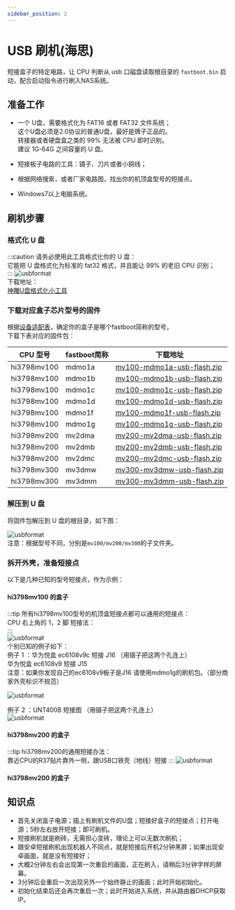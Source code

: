```yaml
---
sidebar_position: 2
---
```


# USB 刷机(海思)

短接盒子的特定电路，让 CPU 判断从 usb 口磁盘读取根目录的 ```fastboot.bin``` 启动，配合启动指令进行刷入NAS系统。

##  准备工作

- 一个 U盘，需要格式化为 FAT16 或者 FAT32 文件系统；  
这个U盘必须是2.0协议的普通U盘，最好是牌子正品的。  
转接器或者硬盘盒之类的 99% 无法被 CPU 即时识别。  
建议 1G-64G 之间容量的 U 盘。  

- 短接板子电路的工具：镊子、刀片或者小铜线；  
- 根据网络搜索，或者厂家电路图，找出你的机顶盒型号的短接点。
- Windows7以上电脑系统。  

##  刷机步骤

### 格式化 U 盘

:::caution
请务必使用此工具格式化你的 U 盘：  
它能把 U 盘格式化为标准的 fat32 格式，并且能让 99% 的老旧 CPU 识别；  
:::
![usbformat](pic/usb.png)  
下载地址：  
[神雕U盘格式化小工具](https://www.ecoo.top/update/soft_init/USBFormat.exe)  

### 下载对应盒子芯片型号的固件
根据[设备适配表](/devices/)，确定你的盒子是哪个fastboot简称的型号，  
下载下表对应的固件包：  

| CPU 型号            | fastboot简称        | 下载地址 |  
| ------------------ | --------------------- | ----------------- |  
| hi3798mv100 | mdmo1a | [mv100-mdmo1a-usb-flash.zip](https://node2.histb.com/update/system/mv100-mdmo1a-usb-flash.zip)|  
| hi3798mv100 | mdmo1b | [mv100-mdmo1b-usb-flash.zip](https://node2.histb.com/update/system/mv100-mdmo1b-usb-flash.zip)|  
| hi3798mv100 | mdmo1c | [mv100-mdmo1c-usb-flash.zip](https://node2.histb.com/update/system/mv100-mdmo1c-usb-flash.zip)|  
| hi3798mv100 | mdmo1d | [mv100-mdmo1d-usb-flash.zip](https://node2.histb.com/update/system/mv100-mdmo1d-usb-flash.zip)|  
| hi3798mv100 | mdmo1f | [mv100-mdmo1f-usb-flash.zip](https://node2.histb.com/update/system/mv100-mdmo1f-usb-flash.zip)|  
| hi3798mv100 | mdmo1g | [mv100-mdmo1g-usb-flash.zip](https://node2.histb.com/update/system/mv100-mdmo1g-usb-flash.zip)|  
| hi3798mv200 | mv2dma | [mv200-mv2dma-usb-flash.zip](https://node2.histb.com/update/system/mv200-mv2dma-usb-flash.zip)|  
| hi3798mv200 | mv2dmb | [mv200-mv2dmb-usb-flash.zip](https://node2.histb.com/update/system/mv200-mv2dmb-usb-flash.zip)|  
| hi3798mv200 | mv2dmc | [mv200-mv2dmc-usb-flash.zip](https://node2.histb.com/update/system/mv200-mv2dmc-usb-flash.zip)|  
| hi3798mv300 | mv3dmw | [mv300-mv3dmw-usb-flash.zip](https://node2.histb.com/update/system/mv300-mv3dmw-usb-flash.zip)|  
| hi3798mv300 | mv3dmm | [mv300-mv3dmm-usb-flash.zip](https://node2.histb.com/update/system/mv300-mv3dmm-usb-flash.zip)|  

### 解压到 U 盘

将固件包解压到 U 盘的根目录，如下图：  

![usbformat](pic/usb2.png)  
注意：根据型号不同，分别是```mv100/mv200/mv300```的子文件夹。

### 拆开外壳，准备短接点
以下是几种已知的型号短接点，作为示例：  

#### hi3798mv100 的盒子
:::tip
所有hi3798mv100型号的机顶盒短接点都可以通用的短接点：  
CPU 右上角的 1，2 脚 短接法：  
:::  
![usbformat](pic/cpu12.png)  
个别已知的例子如下：  
例子 1 ：华为悦盒 ec6108v9c 短接 J16 （用镊子把这两个孔连上）  
华为悦盒 ec6108v9 短接 J15  
注意：如果你发现自己的ec6108v9板子是J16 请使用mdmo1g的刷机包。（部分商家外壳标识不规范）  
 
![usbformat](pic/ec6108v9c.png)  

例子 2 ：UNT400B 短接图 （用镊子把这两个孔连上）  
![usbformat](pic/unt400b.png)  

#### hi3798mv200 的盒子
:::tip
hi3798mv200的通用短接办法：  
靠近CPU的R37贴片靠外一侧，跟USB口铁壳（地线）短接
:::
![usbformat](pic/r37.jpg)  

#### hi3798mv200 的盒子
##  知识点

- 首先关闭盒子电源；插上有刷机文件的U盘；短接好盒子的短接点；打开电源；5秒左右放开短接；即可刷机。
- 短接刷机就是刷砖，无需担心变砖，理论上可以无数次刷机；
- 跟安卓短接刷机出现机器人不同点，就是短接后开机2分钟黑屏；如果出现安卓画面，就是没有短接好；
- 大概2分钟左右会出现第一次重启的画面，正在刷入，请稍后3分钟字样的屏幕。
- 3分钟后会重启一次出现另外一个始终静止的画面；此时开始初始化。
- 初始化结束后还会再次重启一次；此时开始进入系统，并从路由器DHCP获取IP。

